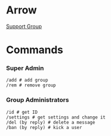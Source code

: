 # Arrow

[Support Group](https://t.me/joinchat/AAAAAESEC_cBgp1VtYErHA)


# Commands

### Super Admin

```
/add # add group
/rem # remove group

```

### Group Administrators

```
/id # get ID
/settings # get settings and change it
/del (by reply) # delete a message
/ban (by reply) # kick a user 
```
